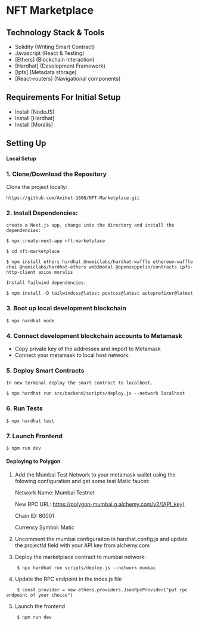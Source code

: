 # NFT Marketplace

## Technology Stack & Tools

- Solidity (Writing Smart Contract)
- Javascript (React & Testing)
- [Ethers] (Blockchain Interaction)
- [Hardhat] (Development Framework)
- [Ipfs] (Metadata storage)
- [React-routers] (Navigational components)

## Requirements For Initial Setup
- Install [NodeJS] 
- Install [Hardhat]
- Install [Moralis]

## Setting Up

#### Local Setup

### 1. Clone/Download the Repository
Clone the project locally:

```
https://github.com/Aniket-1608/NFT-Marketplace.git

```
### 2. Install Dependencies:
```
create a Next.js app, change into the directory and install the dependencies: 

$ npx create-next-app nft-marketplace

$ cd nft-marketplace

$ npm install ethers hardhat @nomiclabs/hardhat-waffle ethereum-waffle chai @nomiclabs/hardhat-ethers web3modal @openzeppelin/contracts ipfs-http-client axios moralis

Install Tailwind dependencies:

$ npm install -D tailwindcss@latest postcss@latest autoprefixer@latest

```
### 3. Boot up local development blockchain
```
$ npx hardhat node

```
### 4. Connect development blockchain accounts to Metamask

- Copy private key of the addresses and import to Metamask
- Connect your metamask to local host network.


### 5. Deploy Smart Contracts
```
In new terminal deploy the smart contract to localhost.

$ npx hardhat run src/backend/scripts/deploy.js --network localhost

```
### 6. Run Tests
```
$ npx hardhat test
```

### 7. Launch Frontend
```
$ npm run dev
```

#### Deploying to Polygon

1. Add the Mumbai Test Network to your metamask wallet using the folowing configuration and get some test Matic faucet:

    Network Name: Mumbai Testnet

    New RPC URL: https://polygon-mumbai.g.alchemy.com/v2/(API_key)

    Chain ID: 80001

    Currency Symbol: Matic

2. Uncomment the mumbai configuration in hardhat.config.js and update the projectId field with your API key from alchemy.com

3. Deploy the marketplace contract to mumbai network:
```
    $ npx hardhat run scripts/deploy.js --network mumbai
```
4. Update the RPC endpoint in the index.js file
```
    $ const provider = new ethers.providers.JsonRpcProvider("put rpc endpoint of your choice")
```
5. Launch the frontend
```
    $ npm run dev
```






